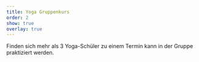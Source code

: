 ```yaml
---
title: Yoga Gruppenkurs
order: 2
show: true
overlay: true
---
```

Finden sich mehr als 3 Yoga-Schüler zu einem Termin kann in der Gruppe praktiziert werden. 